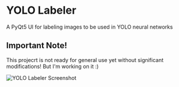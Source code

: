 # YOLO Labeler 

A PyQt5 UI for labeling images to be used in YOLO neural networks

## Important Note!

This projecrt is not ready for general use yet without significant modifications! But I'm working on it :)

![YOLO Labeler Screenshot](https://raw.githubusercontent.com/bsyzek/yolo_labeler/master/yolo_labeler_screenshot.png)

